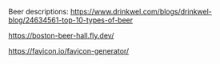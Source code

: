 Beer descriptions: https://www.drinkwel.com/blogs/drinkwel-blog/24634561-top-10-types-of-beer

https://boston-beer-hall.fly.dev/

https://favicon.io/favicon-generator/